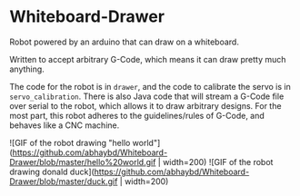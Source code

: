 # Whiteboard-Drawer
Robot powered by an arduino that can draw on a whiteboard.

Written to accept arbitrary G-Code, which means it can draw pretty much anything.

The code for the robot is in `drawer`, and the code to calibrate the servo is in `servo_calibration`. There is also Java code that will stream a G-Code file over serial to the robot, which allows it to draw arbitrary designs.
For the most part, this robot adheres to the guidelines/rules of G-Code, and behaves like a CNC machine.

![GIF of the robot drawing "hello world"](https://github.com/abhaybd/Whiteboard-Drawer/blob/master/hello%20world.gif | width=200)
![GIF of the robot drawing donald duck](https://github.com/abhaybd/Whiteboard-Drawer/blob/master/duck.gif | width=200)
